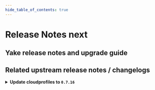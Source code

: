 ```yaml
---
hide_table_of_contents: true
---
```


# Release Notes next

## Yake release notes and upgrade guide

## Related upstream release notes / changelogs


<details>
<summary><b>Update cloudprofiles to <code>0.7.16</code></b></summary>

**Full Changelog**: https://github.com/gardener-community/cloudprofiles/compare/0.7.15...0.7.16

</details>
